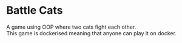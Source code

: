 # Battle Cats
A game using OOP where two cats fight each other.  
This game is dockerised meaning that anyone can play it on docker.

